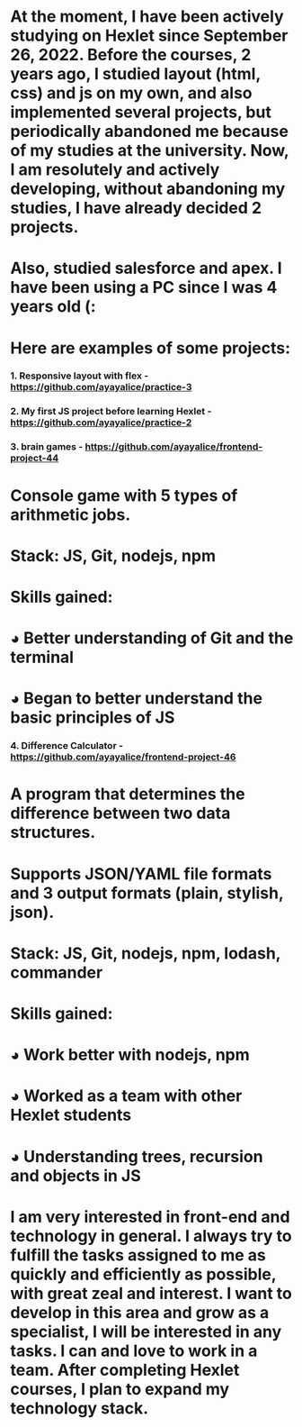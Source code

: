 # At the moment, I have been actively studying on Hexlet since September 26, 2022. Before the courses, 2 years ago, I studied layout (html, css) and js on my own, and also implemented several projects, but periodically abandoned me because of my studies at the university. Now, I am resolutely and actively developing, without abandoning my studies, I have already decided 2 projects.
# Also, studied salesforce and apex. I have been using a PC since I was 4 years old (:

# Here are examples of some projects:

### 1. Responsive layout with flex - https://github.com/ayayalice/practice-3
### 2. My first JS project before learning Hexlet - https://github.com/ayayalice/practice-2
### 3. brain games - https://github.com/ayayalice/frontend-project-44
# Console game with 5 types of arithmetic jobs.
# Stack: JS, Git, nodejs, npm
# Skills gained:
# ◕ Better understanding of Git and the terminal
# ◕ Began to better understand the basic principles of JS

### 4. Difference Calculator - https://github.com/ayayalice/frontend-project-46
# A program that determines the difference between two data structures.
# Supports JSON/YAML file formats and 3 output formats (plain, stylish, json).
# Stack: JS, Git, nodejs, npm, lodash, commander
# Skills gained:
# ◕ Work better with nodejs, npm
# ◕ Worked as a team with other Hexlet students
# ◕ Understanding trees, recursion and objects in JS

# I am very interested in front-end and technology in general. I always try to fulfill the tasks assigned to me as quickly and efficiently as possible, with great zeal and interest. I want to develop in this area and grow as a specialist, I will be interested in any tasks. I can and love to work in a team. After completing Hexlet courses, I plan to expand my technology stack.
